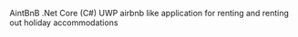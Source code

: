 AintBnB
.Net Core (C#) UWP airbnb like application for renting and renting out holiday accommodations
